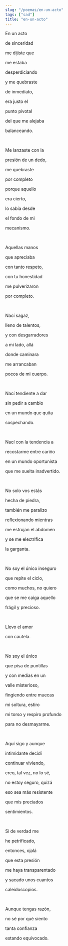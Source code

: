 ```yaml
---
slug: "/poemas/en-un-acto"
tags: ["sad"]
title: "en-un-acto"
---
```

En un acto 

de sinceridad 

me dijiste que 

me estaba 

desperdiciando 

y me quebraste 

de inmediato, 

era justo el 

punto pivotal 

del que me alejaba 

balanceando.

&nbsp;

Me lanzaste con la 

presión de un dedo, 

me quebraste 

por completo 

porque aquello 

era cierto, 

lo sabía desde 

el fondo de mi 

mecanismo. 

&nbsp;

Aquellas manos 

que apreciaba 

con tanto respeto, 

con tu honestidad

me pulverizaron 

por completo. 

&nbsp;

Nací sagaz, 

lleno de talentos, 

y con desgarradores 

a mi lado, allá 

donde caminara 

me arrancaban 

pocos de mi cuerpo.

&nbsp;

Nací tendiente a dar 

sin pedir a cambio 

en un mundo que quita 

sospechando.

&nbsp;

Nací con la tendencia a 

recostarme entre cariño 

en un mundo oportunista 

que me suelta inadvertido. 

&nbsp;

No solo vos estás 

hecha de piedra, 

también me paralizo 

reflexionando mientras 

me estrujan el abdomen 

y se me electrifica 

la garganta.

&nbsp;

No soy el único inseguro 

que repite el ciclo, 

como muchos, no quiero 

que se me caiga aquello 

frágil y precioso.

&nbsp;

Llevo el amor 

con cautela.

&nbsp;

No soy el único 

que pisa de puntillas 

y con medias en un 

valle misterioso, 

fingiendo entre muecas 

mi soltura, estiro 

mi torso y respiro profundo 

para no desmayarme.

&nbsp;

Aquí sigo y aunque 

intimidante decidí 

continuar viviendo, 

creo, tal vez, no lo sé, 

no estoy seguro, quizá 

eso sea más resistente 

que mis preciados 

sentimientos.

&nbsp;

Si de verdad me 

he petrificado, 

entonces, ojalá 

que esta presión 

me haya transparentado 

y sacado unos cuantos 

caleidoscopios.

&nbsp;

Aunque tengas razón, 

no sé por qué siento 

tanta confianza 

estando equivocado.